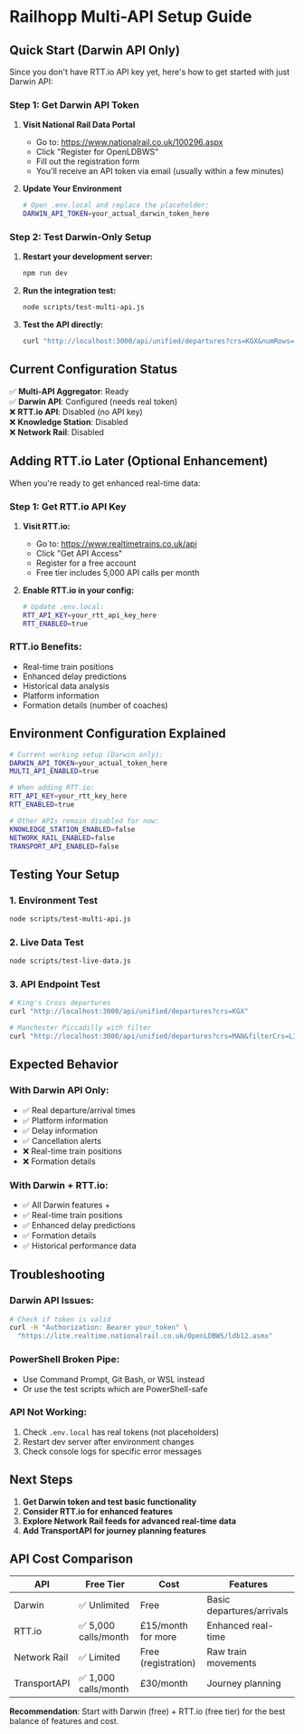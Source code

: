 # Railhopp Multi-API Setup Guide

## Quick Start (Darwin API Only)

Since you don't have RTT.io API key yet, here's how to get started with just Darwin API:

### Step 1: Get Darwin API Token

1. **Visit National Rail Data Portal**
   - Go to: https://www.nationalrail.co.uk/100296.aspx
   - Click "Register for OpenLDBWS"
   - Fill out the registration form
   - You'll receive an API token via email (usually within a few minutes)

2. **Update Your Environment**
   ```bash
   # Open .env.local and replace the placeholder:
   DARWIN_API_TOKEN=your_actual_darwin_token_here
   ```

### Step 2: Test Darwin-Only Setup

1. **Restart your development server:**

   ```bash
   npm run dev
   ```

2. **Run the integration test:**

   ```bash
   node scripts/test-multi-api.js
   ```

3. **Test the API directly:**
   ```bash
   curl "http://localhost:3000/api/unified/departures?crs=KGX&numRows=10"
   ```

## Current Configuration Status

✅ **Multi-API Aggregator**: Ready  
✅ **Darwin API**: Configured (needs real token)  
❌ **RTT.io API**: Disabled (no API key)  
❌ **Knowledge Station**: Disabled  
❌ **Network Rail**: Disabled

## Adding RTT.io Later (Optional Enhancement)

When you're ready to get enhanced real-time data:

### Step 1: Get RTT.io API Key

1. **Visit RTT.io:**
   - Go to: https://www.realtimetrains.co.uk/api
   - Click "Get API Access"
   - Register for a free account
   - Free tier includes 5,000 API calls per month

2. **Enable RTT.io in your config:**
   ```bash
   # Update .env.local:
   RTT_API_KEY=your_rtt_api_key_here
   RTT_ENABLED=true
   ```

### RTT.io Benefits:

- Real-time train positions
- Enhanced delay predictions
- Historical data analysis
- Platform information
- Formation details (number of coaches)

## Environment Configuration Explained

```bash
# Current working setup (Darwin only):
DARWIN_API_TOKEN=your_actual_token_here
MULTI_API_ENABLED=true

# When adding RTT.io:
RTT_API_KEY=your_rtt_key_here
RTT_ENABLED=true

# Other APIs remain disabled for now:
KNOWLEDGE_STATION_ENABLED=false
NETWORK_RAIL_ENABLED=false
TRANSPORT_API_ENABLED=false
```

## Testing Your Setup

### 1. Environment Test

```bash
node scripts/test-multi-api.js
```

### 2. Live Data Test

```bash
node scripts/test-live-data.js
```

### 3. API Endpoint Test

```bash
# King's Cross departures
curl "http://localhost:3000/api/unified/departures?crs=KGX"

# Manchester Piccadilly with filter
curl "http://localhost:3000/api/unified/departures?crs=MAN&filterCrs=LIV&numRows=5"
```

## Expected Behavior

### With Darwin API Only:

- ✅ Real departure/arrival times
- ✅ Platform information
- ✅ Delay information
- ✅ Cancellation alerts
- ❌ Real-time train positions
- ❌ Formation details

### With Darwin + RTT.io:

- ✅ All Darwin features +
- ✅ Real-time train positions
- ✅ Enhanced delay predictions
- ✅ Formation details
- ✅ Historical performance data

## Troubleshooting

### Darwin API Issues:

```bash
# Check if token is valid
curl -H "Authorization: Bearer your_token" \
  "https://lite.realtime.nationalrail.co.uk/OpenLDBWS/ldb12.asmx"
```

### PowerShell Broken Pipe:

- Use Command Prompt, Git Bash, or WSL instead
- Or use the test scripts which are PowerShell-safe

### API Not Working:

1. Check `.env.local` has real tokens (not placeholders)
2. Restart dev server after environment changes
3. Check console logs for specific error messages

## Next Steps

1. **Get Darwin token and test basic functionality**
2. **Consider RTT.io for enhanced features**
3. **Explore Network Rail feeds for advanced real-time data**
4. **Add TransportAPI for journey planning features**

## API Cost Comparison

| API          | Free Tier            | Cost                | Features                  |
| ------------ | -------------------- | ------------------- | ------------------------- |
| Darwin       | ✅ Unlimited         | Free                | Basic departures/arrivals |
| RTT.io       | ✅ 5,000 calls/month | £15/month for more  | Enhanced real-time        |
| Network Rail | ✅ Limited           | Free (registration) | Raw train movements       |
| TransportAPI | ✅ 1,000 calls/month | £30/month           | Journey planning          |

**Recommendation**: Start with Darwin (free) + RTT.io (free tier) for the best balance of features and cost.
